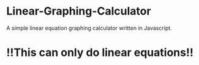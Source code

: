 # Linear-Graphing-Calculator
A simple linear equation graphing calculator written in Javascript.

# ‼️This can only do linear equations‼️
